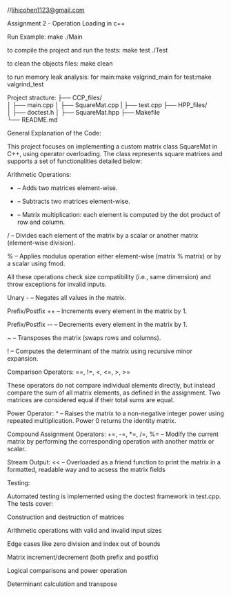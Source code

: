 //lihicohen1123@gmail.com

Assignment 2 - Operation Loading in c++

Run Example:
make
./Main

to compile the project and run the tests:
make test
./Test

to clean the objects files:
make clean

to run memory leak analysis:
for main:make valgrind_main
for test:make valgrind_test

Project stracture:
├── CCP_files/          
│   ├── main.cpp
│   ├── SquareMat.cpp
|   ├── test.cpp
├── HPP_files/        
│   ├── doctest.h
│   ├── SquareMat.hpp
├── Makefile       
└── README.md 

General Explanation of the Code:

This project focuses on implementing a custom matrix class SquareMat in C++, using operator overloading. The class represents square matrixes and supports a set of functionalities detailed below:

 Arithmetic Operations:
+ – Adds two matrices element-wise.

- – Subtracts two matrices element-wise.

* – Matrix multiplication: each element is computed by the dot product of row and column.

/ – Divides each element of the matrix by a scalar or another matrix (element-wise division).

% – Applies modulus operation either element-wise (matrix % matrix) or by a scalar using fmod.

All these operations check size compatibility (i.e., same dimension) and throw exceptions for invalid inputs.

Unary - – Negates all values in the matrix.

Prefix/Postfix ++ – Increments every element in the matrix by 1.

Prefix/Postfix -- – Decrements every element in the matrix by 1.

~ – Transposes the matrix (swaps rows and columns).

! – Computes the determinant of the matrix using recursive minor expansion.

Comparison Operators:
==, !=, <, <=, >, >=

These operators do not compare individual elements directly, but instead compare the sum of all matrix elements, as defined in the assignment. Two matrices are considered equal if their total sums are equal.

Power Operator:
^ – Raises the matrix to a non-negative integer power using repeated multiplication. Power 0 returns the identity matrix.

Compound Assignment Operators:
+=, -=, *=, /=, %= – Modify the current matrix by performing the corresponding operation with another matrix or scalar.

Stream Output:
<< – Overloaded as a friend function to print the matrix in a formatted, readable way and to acsess the matrix fields


Testing: 

Automated testing is implemented using the doctest framework in test.cpp. The tests cover:

Construction and destruction of matrices

Arithmetic operations with valid and invalid input sizes

Edge cases like zero division and index out of bounds

Matrix increment/decrement (both prefix and postfix)

Logical comparisons and power operation

Determinant calculation and transpose

